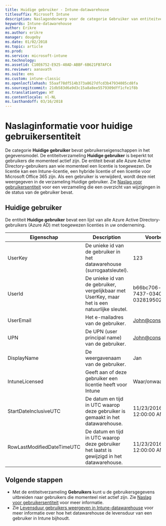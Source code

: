 ```yaml
---
title: Huidige gebruiker - Intune-datawarehouse
titlesuffix: Microsoft Intune
description: Naslagonderwerp voor de categorie Gebruiker van entiteitverzamelingen in de Intune-datawarehouse-API.
keywords: Intune-datawarehouse
author: Erikre
ms.author: erikre
manager: dougeby
ms.date: 01/02/2018
ms.topic: article
ms.prod: 
ms.service: microsoft-intune
ms.technology: 
ms.assetid: C10E6752-E925-40AD-ABBF-6B621FB7AFC4
ms.reviewer: aanavath
ms.suite: ems
ms.custom: intune-classic
ms.openlocfilehash: 55aaf78df514b373a8627dfcd3b47934085cd8fa
ms.sourcegitcommit: 21db583d6a9d3c15a8a8ee5579309dff1cfe1f8b
ms.translationtype: HT
ms.contentlocale: nl-NL
ms.lasthandoff: 03/16/2018
---
```

# <a name="reference-for-current-user-entity"></a>Naslaginformatie voor huidige gebruikersentiteit

De categorie **Huidige gebruiker** bevat gebruikerseigenschappen in het gegevensmodel. De entiteitverzameling **Huidige gebruiker** is beperkt tot gebruikers die momenteel actief zijn. De entiteit bevat alle Azure Active Directory-gebruikers aan wie momenteel een licentie is toegewezen. De licentie kan een Intune-licentie, een hybride licentie of een licentie voor Microsoft Office 365 zijn. Als een gebruiker is verwijderd, wordt deze niet weergegeven in de verzameling Huidige gebruiker. Zie [Naslag voor gebruikersentiteit](reports-ref-user.md) voor een verzameling die een overzicht van wijzigingen in de status van de gebruiker bevat.


## <a name="current-user"></a>Huidige gebruiker

De entiteit **Huidige gebruiker** bevat een lijst van alle Azure Active Directory-gebruikers (Azure AD) met toegewezen licenties in uw onderneming.

| Eigenschap  | Description | Voorbeeld |
|---------|------------|--------|
| UserKey |De unieke id van de gebruiker in het datawarehouse (surrogaatsleutel). |123 |
| UserId |De unieke id van de gebruiker, vergelijkbaar met UserKey, maar het is een natuurlijke sleutel. |b66bc706-ffff-7437-0340-032819502773 |
| UserEmail |Het e-mailadres van de gebruiker. |John@constoso.com |
| UPN | De UPN (user principal name) van de gebruiker. | John@constoso.com |
| DisplayName |De weergavenaam van de gebruiker. |Jan |
| IntuneLicensed |Geeft aan of deze gebruiker een licentie heeft voor Intune |Waar/onwaar |
| StartDateInclusiveUTC |De datum en tijd in UTC waarop deze gebruiker is gemaakt in het datawarehouse. |11/23/2016 12:00:00 AM |
| RowLastModifiedDateTimeUTC |De datum en tijd in UTC waarop deze gebruiker het laatst is gewijzigd in het datawarehouse. |11/23/2016 12:00:00 AM |

## <a name="next-steps"></a>Volgende stappen
 - Met de entiteitverzameling **Gebruikers** kunt u de gebruikersgegevens uitbreiden naar gebruikers die momenteel niet actief zijn. Zie [Naslag voor gebruikersentiteit](reports-ref-user.md) voor meer informatie.
 - Zie [Levensduur gebruikers weergeven in Intune-datawarehouse](reports-ref-user-timeline.md) voor meer informatie over hoe het datawarehouse de levensduur van een gebruiker in Intune bijhoudt.
